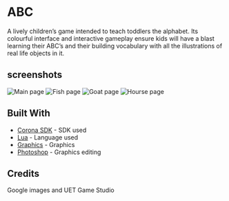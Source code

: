 
# ABC
A lively children’s game intended to teach toddlers the alphabet. Its colourful interface and interactive gameplay ensure kids will have a blast learning their ABC’s and their building vocabulary with all the illustrations of real life objects in it.

## screenshots
![Main page](https://lh3.googleusercontent.com/UDaI4RjKsEKK5Hkibpguh8i2tfvcPat1eCS_fltQpjBNd0eSeE1YpZG7XbYnGq6ARA=h300-rw   "Title Page") ![Fish page](https://lh3.googleusercontent.com/1WzMJyr3Yj61LWFymyYFn1SGvZFD7qDR8sLvtpqKNV9oCtos4nsB6wAuM1Gbbvn7CAM=h300-rw "F button click") ![Goat page](https://lh3.googleusercontent.com/GSaUevsQA4U94eK0fiOI-KhmyQDE21MfSJL8SlBULfqgbI7-maW1o5jq_A3Y7DCpRA=h300-rw "G button click") ![Hourse page](https://lh3.googleusercontent.com/B_XE72Hn-0mQ_ZfDlzeZZaxyTR1-18c-F_knoKa6hMzHVJgDMFHy0bN-fOhqM9MZxQ=h300-rw "H button click") 

## Built With

* [Corona SDK](https://coronalabs.com/) - SDK used 
* [Lua](https://www.lua.org/) - Language used
* [Graphics](http://kenney.nl/assets/letter-tiles) - Graphics
* [Photoshop](http://www.adobe.com/products/photoshop.html) - Graphics editing

## Credits
Google images and UET Game Studio 
